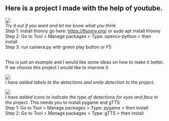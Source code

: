 ## Here is a project I made with the help of youtube. <br >
![](face_eye_detector.gif) <br >
*Try it out if you want and let me know what you think* <br >
Step 1: install thonny go here: https://thonny.org/ or sudo apt install thonny <br >
Step 2: Go to Tool > Manage packages > Type: opencv-python > then install <br >
Step 3: run camera.py with green play button or F5 <br ><br >

This is just an example and I would like some ideas on how to make it better. If we choose this project I would like to improve it.<br >

![](face_detect_v1_1.gif) <br >
*I have added labels to the detections and smile detection to the project.* 

![](face_detector_V1_2.gif) <br >
*I have added icons to indicate the type of detections for eyes and face to the project.* 
This needs you to install pygame and gTTS <br >
Step 1: Go to Tool > Manage packages > Type: pygame > then install <br >
Step 2: Go to Tool > Manage packages > Type: gTTS > then install <br >
